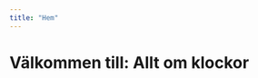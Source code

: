 ```yaml
---
title: "Hem"
---
```

Välkommen till: Allt om klockor
=========================

<script> window.location.replace("home"); </script>